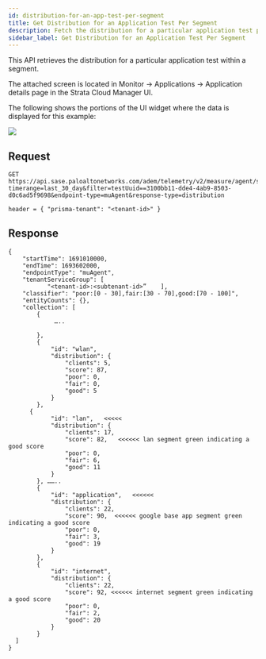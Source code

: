 ```yaml
---
id: distribution-for-an-app-test-per-segment
title: Get Distribution for an Application Test Per Segment
description: Fetch the distribution for a particular application test per segment
sidebar_label: Get Distribution for an Application Test Per Segment
---
```


This API retrieves the distribution for a particular application test within a segment.  


The attached screen is located in Monitor -> Applications -> Application details page in the Strata Cloud Manager UI.

The following shows the portions of the UI widget where the data is displayed for this example:

![](/sase/img/adem/DOCS-3768-distribution-for-an-app-test-per-segment.png)


## Request

    GET https://api.sase.paloaltonetworks.com/adem/telemetry/v2/measure/agent/score?timerange=last_30_day&filter=testUuid==3100bb11-dde4-4ab9-8503-d0c6ad5f9698&endpoint-type=muAgent&response-type=distribution
     
    header = { "prisma-tenant": "<tenant-id>" }


## Response

    {
        "startTime": 1691010000,
        "endTime": 1693602000,
        "endpointType": "muAgent",
        "tenantServiceGroup": [
               "<tenant-id>:<subtenant-id>”    ],
        "classifier": "poor:[0 - 30],fair:[30 - 70],good:[70 - 100]",
        "entityCounts": {},
        "collection": [
            {
                 …..
                
            },
            {
                "id": "wlan",
                "distribution": {
                    "clients": 5,
                    "score": 87,
                    "poor": 0,
                    "fair": 0,
                    "good": 5
                }
            },
          {
                "id": "lan",   <<<<<
                "distribution": {
                    "clients": 17,
                    "score": 82,   <<<<<< lan segment green indicating a good score
                    "poor": 0,
                    "fair": 6,
                    "good": 11
                }
            }, ……..
            {
                "id": "application",   <<<<<<
                "distribution": {
                    "clients": 22,
                    "score": 90,  <<<<<< google base app segment green indicating a good score
                    "poor": 0,
                    "fair": 3,
                    "good": 19
                }
            },
            {
                "id": "internet",
                "distribution": {
                    "clients": 22,
                    "score": 92, <<<<<< internet segment green indicating a good score
                    "poor": 0,
                    "fair": 2,
                    "good": 20
                }
            }
      ]
    }

